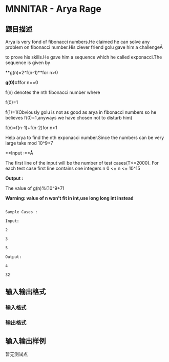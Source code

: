# MNNITAR - Arya Rage

## 题目描述

Arya is very fond of fibonacci numbers.He claimed he can solve any problem on fibonacci number.His clever friend golu gave him a challengeÂ

to prove his skills.He gave him a sequence which he called exponacci.The sequence is given by

**g(n)=2^f(n-1)**for n>0

**g(0)=1**for n==0

f(n) denotes the nth fibonacci number where

f(0)=1

f(1)=1(Obviously golu is not as good as arya in fibonacci numbers so he believes f(0)=1,anyways we have chosen not to disturb him)

f(n)=f(n-1)+f(n-2)for n>1

Help arya to find the nth exponacci number.Since the numbers can be very large take mod 10^9+7

**Input :**Â

The first line of the input will be the number of test cases(T<=2000). For each test case first line contains one integers n 0 <= n <= 10^15

**Output :**

The value of g(n)%(10^9+7)

**Warning: value of n won't fit in int,use long long int instead**

```

Sample Cases :

Input:

2

3

5

Output:

4

32

```

## 输入输出格式

### 输入格式

### 输出格式

## 输入输出样例

暂无测试点

